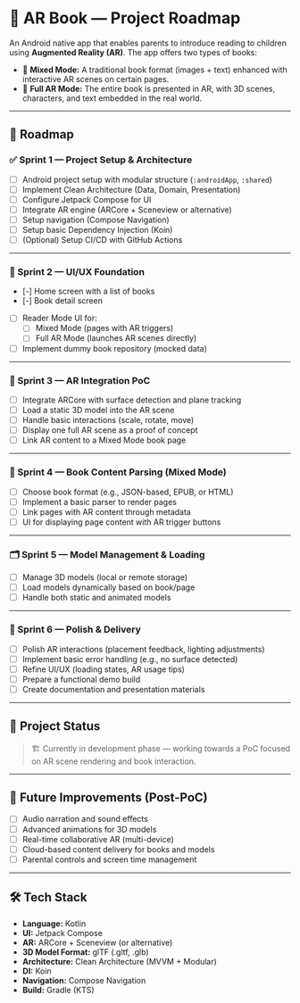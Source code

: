 # 🚀 AR Book — Project Roadmap

An Android native app that enables parents to introduce reading to children using **Augmented Reality (AR)**. The app offers two types of books:

- 📖 **Mixed Mode:** A traditional book format (images + text) enhanced with interactive AR scenes on certain pages.
- 🌟 **Full AR Mode:** The entire book is presented in AR, with 3D scenes, characters, and text embedded in the real world.

---

## 📅 Roadmap

### ✅ Sprint 1 — Project Setup & Architecture
- [ ] Android project setup with modular structure (`:androidApp`, `:shared`)
- [ ] Implement Clean Architecture (Data, Domain, Presentation)
- [ ] Configure Jetpack Compose for UI
- [ ] Integrate AR engine (ARCore + Sceneview or alternative)
- [ ] Setup navigation (Compose Navigation)
- [ ] Setup basic Dependency Injection (Koin)
- [ ] (Optional) Setup CI/CD with GitHub Actions

---

### 🎨 Sprint 2 — UI/UX Foundation
- [-] Home screen with a list of books
- [-] Book detail screen
- [ ] Reader Mode UI for:
  - [ ] Mixed Mode (pages with AR triggers)
  - [ ] Full AR Mode (launches AR scenes directly)
- [ ] Implement dummy book repository (mocked data)

---

### 🌟 Sprint 3 — AR Integration PoC
- [ ] Integrate ARCore with surface detection and plane tracking
- [ ] Load a static 3D model into the AR scene
- [ ] Handle basic interactions (scale, rotate, move)
- [ ] Display one full AR scene as a proof of concept
- [ ] Link AR content to a Mixed Mode book page

---

### 📖 Sprint 4 — Book Content Parsing (Mixed Mode)
- [ ] Choose book format (e.g., JSON-based, EPUB, or HTML)
- [ ] Implement a basic parser to render pages
- [ ] Link pages with AR content through metadata
- [ ] UI for displaying page content with AR trigger buttons

---

### 🗂️ Sprint 5 — Model Management & Loading
- [ ] Manage 3D models (local or remote storage)
- [ ] Load models dynamically based on book/page
- [ ] Handle both static and animated models

---

### 🚀 Sprint 6 — Polish & Delivery
- [ ] Polish AR interactions (placement feedback, lighting adjustments)
- [ ] Implement basic error handling (e.g., no surface detected)
- [ ] Refine UI/UX (loading states, AR usage tips)
- [ ] Prepare a functional demo build
- [ ] Create documentation and presentation materials

---

## 🚦 Project Status
> 🏗️ Currently in development phase — working towards a PoC focused on AR scene rendering and book interaction.

---

## 📌 Future Improvements (Post-PoC)
- [ ] Audio narration and sound effects
- [ ] Advanced animations for 3D models
- [ ] Real-time collaborative AR (multi-device)
- [ ] Cloud-based content delivery for books and models
- [ ] Parental controls and screen time management

---

## 🛠️ Tech Stack
- **Language:** Kotlin
- **UI:** Jetpack Compose
- **AR:** ARCore + Sceneview (or alternative)
- **3D Model Format:** glTF (.gltf, .glb)
- **Architecture:** Clean Architecture (MVVM + Modular)
- **DI:** Koin
- **Navigation:** Compose Navigation
- **Build:** Gradle (KTS)
